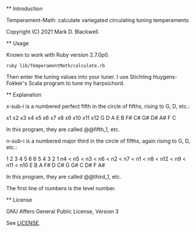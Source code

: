 ** Introduction

Temperament-Math: calculate variegated circulating tuning temperaments

Copyright (C) 2021 Mark D. Blackwell.

** Usage

Known to work with Ruby version 2.7.0p0.

`ruby lib/TemperamentMath/calculate.rb`

Then enter the tuning values into your tuner.
I use Stichting Huygens-Fokker's Scala program to tune my harpsichord.

** Explanation

x-sub-i is a numbered perfect fifth in the circle of fifths, rising to G, D, etc.:

x1 x2 x3 x4 x5 x6 x7 x8 x9 x10 x11 x12
G  D  A  E  B  F# C# G# D# A#  F   C

In this program, they are called @@fifth_1, etc.

n-sub-i is a numbered major third in the circle of fifths, again rising to G, D, etc.:

1    2    3    4    5    6    6    5    4     3    2     1
n4 < n5 < n3 < n6 < n2 < n7 < n1 < n8 < n12 < n9 < n11 < n10
E    B    A    F#   D    C#   G    G#   C     D#   F     A#

In this program, they are called @@third_1, etc.

The first line of numbers is the level number.

** License

GNU Affero General Public License, Version 3

See [LICENSE](./LICENSE).
